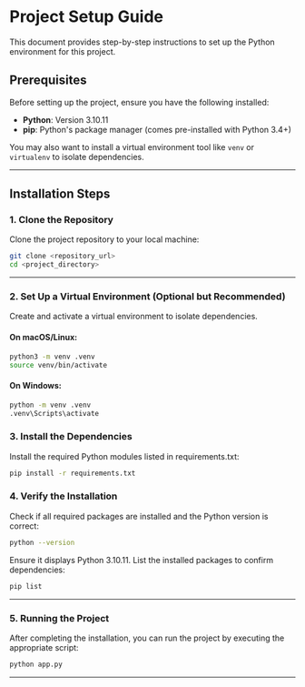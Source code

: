 # Project Setup Guide

This document provides step-by-step instructions to set up the Python environment for this project.

## Prerequisites

Before setting up the project, ensure you have the following installed:

- **Python**: Version 3.10.11
- **pip**: Python's package manager (comes pre-installed with Python 3.4+)

You may also want to install a virtual environment tool like `venv` or `virtualenv` to isolate dependencies.

---

## Installation Steps

### 1. Clone the Repository

Clone the project repository to your local machine:

```bash
git clone <repository_url>
cd <project_directory>
```
---

### 2. Set Up a Virtual Environment (Optional but Recommended)

Create and activate a virtual environment to isolate dependencies.

#### On macOS/Linux:

```bash
python3 -m venv .venv
source venv/bin/activate
```

#### On Windows:
```bash
python -m venv .venv
.venv\Scripts\activate
```

### 3. Install the Dependencies
Install the required Python modules listed in requirements.txt:
```bash
pip install -r requirements.txt
```
### 4. Verify the Installation
Check if all required packages are installed and the Python version is correct:
```bash
python --version
```
Ensure it displays Python 3.10.11.
List the installed packages to confirm dependencies:
```bash
pip list
```

---

### 5. Running the Project

After completing the installation, you can run the project by executing the appropriate script:
```bash
python app.py
```
---
